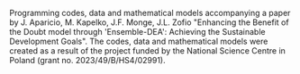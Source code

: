Programming codes, data and mathematical models accompanying a paper by J. Aparicio, M. Kapelko, J.F. Monge, J.L. Zofio "Enhancing the Benefit of the Doubt model through 'Ensemble-DEA': Achieving the Sustainable Development Goals". The codes, data and mathematical models were created as a result of the project funded by the National Science Centre in Poland (grant no. 2023/49/B/HS4/02991).
